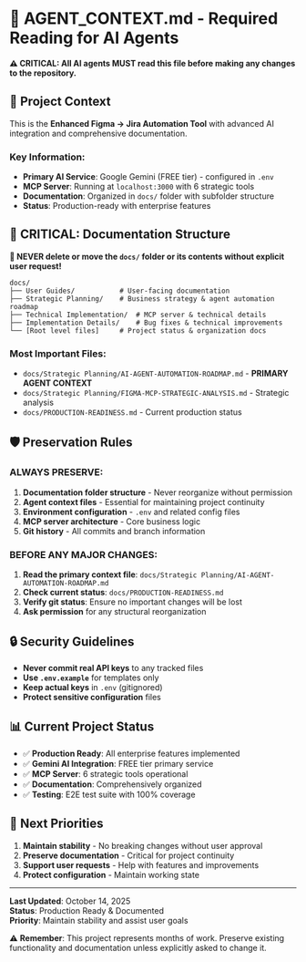 # 🤖 AGENT_CONTEXT.md - Required Reading for AI Agents

**⚠️ CRITICAL: All AI agents MUST read this file before making any changes to the repository.**

## 🎯 Project Context

This is the **Enhanced Figma → Jira Automation Tool** with advanced AI integration and comprehensive documentation. 

### **Key Information:**
- **Primary AI Service**: Google Gemini (FREE tier) - configured in `.env`
- **MCP Server**: Running at `localhost:3000` with 6 strategic tools
- **Documentation**: Organized in `docs/` folder with subfolder structure
- **Status**: Production-ready with enterprise features

## 📁 **CRITICAL: Documentation Structure**

**🚨 NEVER delete or move the `docs/` folder or its contents without explicit user request!**

```
docs/
├── User Guides/           # User-facing documentation
├── Strategic Planning/    # Business strategy & agent automation roadmap
├── Technical Implementation/  # MCP server & technical details  
├── Implementation Details/    # Bug fixes & technical improvements
└── [Root level files]     # Project status & organization docs
```

### **Most Important Files:**
- `docs/Strategic Planning/AI-AGENT-AUTOMATION-ROADMAP.md` - **PRIMARY AGENT CONTEXT**
- `docs/Strategic Planning/FIGMA-MCP-STRATEGIC-ANALYSIS.md` - Strategic analysis
- `docs/PRODUCTION-READINESS.md` - Current production status

## 🛡️ **Preservation Rules**

### **ALWAYS PRESERVE:**
1. **Documentation folder structure** - Never reorganize without permission
2. **Agent context files** - Essential for maintaining project continuity  
3. **Environment configuration** - `.env` and related config files
4. **MCP server architecture** - Core business logic
5. **Git history** - All commits and branch information

### **BEFORE ANY MAJOR CHANGES:**
1. **Read the primary context file**: `docs/Strategic Planning/AI-AGENT-AUTOMATION-ROADMAP.md`
2. **Check current status**: `docs/PRODUCTION-READINESS.md`
3. **Verify git status**: Ensure no important changes will be lost
4. **Ask permission** for any structural reorganization

## 🔒 **Security Guidelines**

- **Never commit real API keys** to any tracked files
- **Use `.env.example`** for templates only
- **Keep actual keys** in `.env` (gitignored)
- **Protect sensitive configuration** files

## 📊 **Current Project Status**

- ✅ **Production Ready**: All enterprise features implemented
- ✅ **Gemini AI Integration**: FREE tier primary service
- ✅ **MCP Server**: 6 strategic tools operational
- ✅ **Documentation**: Comprehensively organized
- ✅ **Testing**: E2E test suite with 100% coverage

## 🎯 **Next Priorities**

1. **Maintain stability** - No breaking changes without user approval
2. **Preserve documentation** - Critical for project continuity
3. **Support user requests** - Help with features and improvements
4. **Protect configuration** - Maintain working state

---

**Last Updated**: October 14, 2025  
**Status**: Production Ready & Documented  
**Priority**: Maintain stability and assist user goals

⚠️ **Remember**: This project represents months of work. Preserve existing functionality and documentation unless explicitly asked to change it.